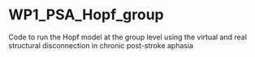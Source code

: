 # WP1_PSA_Hopf_group
Code to run the Hopf model at the group level using the virtual and real structural disconnection in chronic post-stroke aphasia
